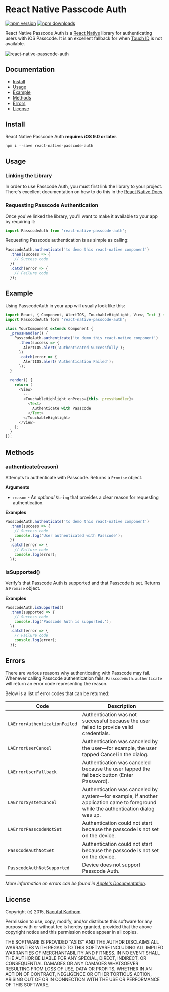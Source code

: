 # React Native Passcode Auth

[![npm version](https://img.shields.io/npm/v/react-native-passcode-auth.svg?style=flat-square)](https://www.npmjs.com/package/react-native-passcode-auth)
[![npm downloads](https://img.shields.io/npm/dm/react-native-passcode-auth.svg?style=flat-square)](https://www.npmjs.com/package/react-native-passcode-auth)

React Native Passcode Auth is a [React Native](http://facebook.github.io/react-native/) library for authenticating users with iOS Passcode.  It is an excellent fallback for when [Touch ID](https://github.com/naoufal/react-native-touch-id) is not available.

![react-native-passcode-auth](https://cloud.githubusercontent.com/assets/1627824/12255178/ed7b46e2-b8be-11e5-8552-f7b60959b43c.gif)

## Documentation
- [Install](https://github.com/naoufal/react-native-passcode-auth#install)
- [Usage](https://github.com/naoufal/react-native-passcode-auth#usage)
- [Example](https://github.com/naoufal/react-native-passcode-auth#example)
- [Methods](https://github.com/naoufal/react-native-passcode-auth#methods)
- [Errors](https://github.com/naoufal/react-native-passcode-auth#errors)
- [License](https://github.com/naoufal/react-native-passcode-auth#license)

## Install
React Native Passcode Auth __requires iOS 9.0 or later__.

```shell
npm i --save react-native-passcode-auth
```

## Usage
### Linking the Library
In order to use Passcode Auth, you must first link the library to your project.  There's excellent documentation on how to do this in the [React Native Docs](http://facebook.github.io/react-native/docs/linking-libraries-ios.html#content).

### Requesting Passcode Authentication
Once you've linked the library, you'll want to make it available to your app by requiring it:

```js
import PasscodeAuth from 'react-native-passcode-auth';
```

Requesting Passcode authentication is as simple as calling:
```js
PasscodeAuth.authenticate('to demo this react-native component')
  .then(success => {
    // Success code
  })
  .catch(error => {
    // Failure code
  });
```

## Example
Using PasscodeAuth in your app will usually look like this:
```js
import React, { Component, AlertIOS, TouchableHighlight, View, Text } from 'react-native';
import PasscodeAuth form 'react-native-passcode-auth';

class YourComponent extends Component {
  _pressHandler() {
    PasscodeAuth.authenticate('to demo this react-native component')
      .then(success => {
        AlertIOS.alert('Authenticated Successfully');
      })
      .catch(error => {
        AlertIOS.alert('Authentication Failed');
      });
  }

  render() {
    return (
      <View>
        ...
        <TouchableHighlight onPress={this._pressHandler}>
          <Text>
            Authenticate with Passcode
          </Text>
        </TouchableHighlight>
      </View>
    );
  }
});
```

## Methods
### authenticate(reason)
Attempts to authenticate with Passcode.
Returns a `Promise` object.

__Arguments__
- `reason` - An _optional_ `String` that provides a clear reason for requesting authentication.

__Examples__
```js
PasscodeAuth.authenticate('to demo this react-native component')
  .then(success => {
    // Success code
    console.log('User authenticated with Passcode');
  })
  .catch(error => {
    // Failure code
    console.log(error);
  });
```

### isSupported()
Verify's that Passcode Auth is supported and that Passcode is set.
Returns a `Promise` object.

__Examples__
```js
PasscodeAuth.isSupported()
  .then(supported => {
    // Success code
    console.log('Passcode Auth is supported.');
  })
  .catch(error => {
    // Failure code
    console.log(error);
  });
```

## Errors
There are various reasons why authenticating with Passcode may fail.  Whenever calling Passcode authentication fails, `PasscodeAuth.authenticate` will return an error code representing the reason.

Below is a list of error codes that can be returned:

| Code | Description |
|---|---|
| `LAErrorAuthenticationFailed` | Authentication was not successful because the user failed to provide valid credentials. |
| `LAErrorUserCancel` | Authentication was canceled by the user—for example, the user tapped Cancel in the dialog. |
| `LAErrorUserFallback` | Authentication was canceled because the user tapped the fallback button (Enter Password). |
| `LAErrorSystemCancel` | Authentication was canceled by system—for example, if another application came to foreground while the authentication dialog was up. |
| `LAErrorPasscodeNotSet` | Authentication could not start because the passcode is not set on the device. |
| `PasscodeAuthNotSet` | Authentication could not start because the passcode is not set on the device. |
| `PasscodeAuthNotSupported` | Device does not support Passcode Auth. |

_More information on errors can be found in [Apple's Documentation](https://developer.apple.com/library/prerelease/ios/documentation/LocalAuthentication/Reference/LAContext_Class/index.html#//apple_ref/c/tdef/LAError)._

## License
Copyright (c) 2015, [Naoufal Kadhom](http://naoufal.com/)

Permission to use, copy, modify, and/or distribute this software for any purpose with or without fee is hereby granted, provided that the above copyright notice and this permission notice appear in all copies.

THE SOFTWARE IS PROVIDED "AS IS" AND THE AUTHOR DISCLAIMS ALL WARRANTIES WITH REGARD TO THIS SOFTWARE INCLUDING ALL IMPLIED WARRANTIES OF MERCHANTABILITY AND FITNESS. IN NO EVENT SHALL THE AUTHOR BE LIABLE FOR ANY SPECIAL, DIRECT, INDIRECT, OR CONSEQUENTIAL DAMAGES OR ANY DAMAGES WHATSOEVER RESULTING FROM LOSS OF USE, DATA OR PROFITS, WHETHER IN AN ACTION OF CONTRACT, NEGLIGENCE OR OTHER TORTIOUS ACTION, ARISING OUT OF OR IN CONNECTION WITH THE USE OR PERFORMANCE OF THIS SOFTWARE.
